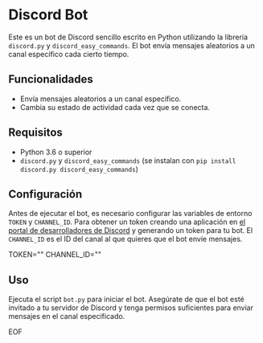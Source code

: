 
# Discord Bot

Este es un bot de Discord sencillo escrito en Python utilizando la librería `discord.py` y `discord_easy_commands`. El bot envía mensajes aleatorios a un canal específico cada cierto tiempo.

## Funcionalidades

- Envía mensajes aleatorios a un canal específico.
- Cambia su estado de actividad cada vez que se conecta.

## Requisitos

- Python 3.6 o superior
- `discord.py` y `discord_easy_commands` (se instalan con `pip install discord.py discord_easy_commands`)

## Configuración

Antes de ejecutar el bot, es necesario configurar las variables de entorno `TOKEN` y `CHANNEL_ID`. Para obtener un token creando una aplicación en [el portal de desarrolladores de Discord](https://discord.com/developers/applications) y generando un token para tu bot. El `CHANNEL_ID` es el ID del canal al que quieres que el bot envíe mensajes.


TOKEN=""
CHANNEL_ID=""


## Uso

Ejecuta el script `bot.py` para iniciar el bot. Asegúrate de que el bot esté invitado a tu servidor de Discord y tenga permisos suficientes para enviar mensajes en el canal especificado.

EOF
